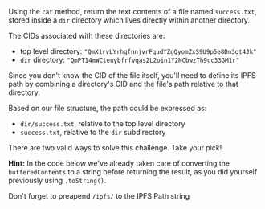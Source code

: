 Using the `cat` method, return the text contents of a file named `success.txt`, stored inside a `dir` directory which lives directly within another directory.

The CIDs associated with these directories are:

* top level directory: `"QmX1rvLYrhqfnnjvrFqudYZgQyomZxS9U9p5e8Dn3ot4Jk"`
* `dir` directory: `"QmPT14mWCteuybfrfvqas2L2oin1Y2NCbwzTh9cc33GM1r"`

Since you don't know the CID of the file itself, you'll need to define its IPFS path by combining a directory's CID and the file's path relative to that directory.

Based on our file structure, the path could be expressed as:

* `dir/success.txt`, relative to the top level directory
* `success.txt`, relative to the `dir` subdirectory

There are two valid ways to solve this challenge. Take your pick!

**Hint:** In the code below we've already taken care of converting the `bufferedContents` to a string before returning the result, as you did yourself previously using `.toString()`.

Don't forget to preapend `/ipfs/` to the IPFS Path string
